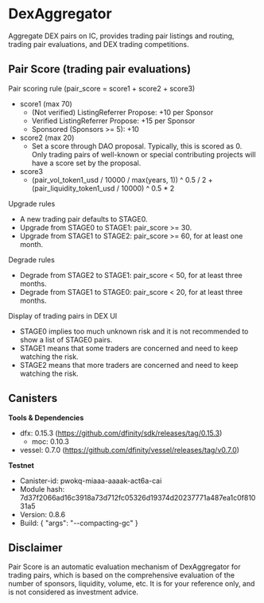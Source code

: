 # DexAggregator

Aggregate DEX pairs on IC, provides trading pair listings and routing, trading pair evaluations, and DEX trading competitions.

## Pair Score (trading pair evaluations)

Pair scoring rule (pair_score = score1 + score2 + score3)

- score1 (max 70)
    - (Not verified) ListingReferrer Propose: +10 per Sponsor
    - Verified ListingReferrer Propose: +15 per Sponsor
    - Sponsored (Sponsors >= 5): +10
- score2 (max 20)
    - Set a score through DAO proposal. Typically, this is scored as 0. Only trading pairs of well-known or special contributing projects will have a score set by the proposal.
- score3
    - (pair_vol_token1_usd / 10000 / max(years, 1)) ^ 0.5 / 2  +  (pair_liquidity_token1_usd / 10000) ^ 0.5 * 2

Upgrade rules

- A new trading pair defaults to STAGE0.
- Upgrade from STAGE0 to STAGE1: pair_score >= 30.
- Upgrade from STAGE1 to STAGE2: pair_score >= 60, for at least one month.

Degrade rules

- Degrade from STAGE2 to STAGE1: pair_score < 50, for at least three months.
- Degrade from STAGE1 to STAGE0: pair_score < 20, for at least three months.

Display of trading pairs in DEX UI

- STAGE0 implies too much unknown risk and it is not recommended to show a list of STAGE0 pairs.
- STAGE1 means that some traders are concerned and need to keep watching the risk.
- STAGE2 means that more traders are concerned and need to keep watching the risk.

## Canisters

**Tools & Dependencies**

- dfx: 0.15.3 (https://github.com/dfinity/sdk/releases/tag/0.15.3)
    - moc: 0.10.3 
- vessel: 0.7.0 (https://github.com/dfinity/vessel/releases/tag/v0.7.0)

**Testnet**

- Canister-id: pwokq-miaaa-aaaak-act6a-cai
- Module hash: 7d37f2066ad16c3918a73d712fc05326d19374d20237771a487ea1c0f81031a5
- Version: 0.8.6
- Build: {
    "args": "--compacting-gc"
}

## Disclaimer

Pair Score is an automatic evaluation mechanism of DexAggregator for trading pairs, which is based on the comprehensive evaluation of the number of sponsors, liquidity, volume, etc. It is for your reference only, and is not considered as investment advice.